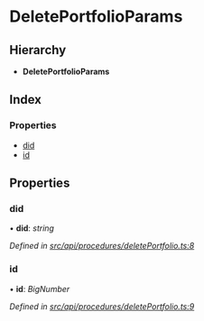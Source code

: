 # DeletePortfolioParams

## Hierarchy

* **DeletePortfolioParams**

## Index

### Properties

* [did](deleteportfolioparams.md#did)
* [id](deleteportfolioparams.md#id)

## Properties

### did

• **did**: _string_

_Defined in_ [_src/api/procedures/deletePortfolio.ts:8_](https://github.com/PolymathNetwork/polymesh-sdk/blob/1221e467/src/api/procedures/deletePortfolio.ts#L8)

### id

• **id**: _BigNumber_

_Defined in_ [_src/api/procedures/deletePortfolio.ts:9_](https://github.com/PolymathNetwork/polymesh-sdk/blob/1221e467/src/api/procedures/deletePortfolio.ts#L9)

